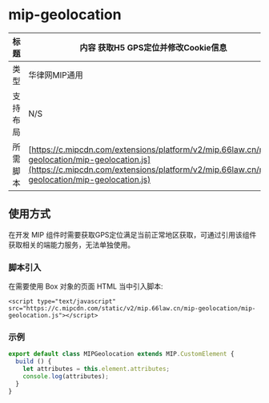 # mip-geolocation

标题|内容 获取H5 GPS定位并修改Cookie信息
----|----
类型|华律网MIP通用
支持布局|N/S
所需脚本| [https://c.mipcdn.com/extensions/platform/v2/mip.66law.cn/mip-geolocation/mip-geolocation.js](https://c.mipcdn.com/extensions/platform/v2/mip.66law.cn/mip-geolocation/mip-geolocation.js)

## 使用方式

在开发 MIP 组件时需要获取GPS定位满足当前正常地区获取，可通过引用该组件获取相关的端能力服务，无法单独使用。

### 脚本引入

在需要使用 Box 对象的页面 HTML 当中引入脚本:

`<script type="text/javascript" src="https://c.mipcdn.com/static/v2/mip.66law.cn/mip-geolocation/mip-geolocation.js"></script>`

### 示例

```js
export default class MIPGeolocation extends MIP.CustomElement {
  build () {
    let attributes = this.element.attributes;
	console.log(attributes);
  }
}
```
